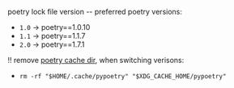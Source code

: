 poetry lock file version -- preferred poetry versions:
- `1.0` -> poetry==1.0.10
- `1.1` -> poetry==1.1.7
- `2.0` -> poetry==1.7.1

!! remove [poetry cache dir](https://python-poetry.org/docs/configuration/#cache-directory),
when switching verisons:
- `rm -rf "$HOME/.cache/pypoetry" "$XDG_CACHE_HOME/pypoetry"`
